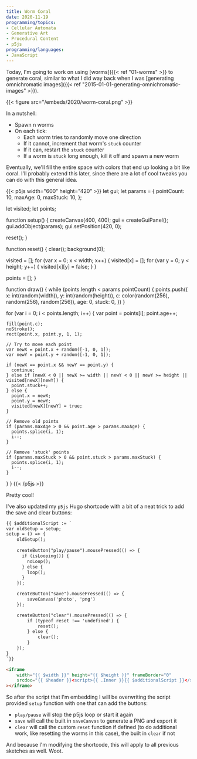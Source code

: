```yaml
---
title: Worm Coral
date: 2020-11-19
programming/topics:
- Cellular Automata
- Generative Art
- Procedural Content
- p5js
programming/languages:
- JavaScript
---
```

Today, I'm going to work on using [worms]({{< ref "01-worms" >}} to generate coral, similar to what I did way back when I was [generating omnichromatic images]({{< ref "2015-01-01-generating-omnichromatic-images" >}}). 

{{< figure src="/embeds/2020/worm-coral.png" >}}

In a nutshell:

* Spawn n worms
* On each tick:
  * Each worm tries to randomly move one direction
  * If it cannot, increment that worm's `stuck` counter
  * If it can, restart the `stuck` counter
  * If a worm is `stuck` long enough, kill it off and spawn a new worm

Eventually, we'll fill the entire space with colors that end up looking a bit like coral. I'll probably extend this later, since there are a lot of cool tweaks you can do with this general idea. 

<!--more-->

{{< p5js width="600" height="420" >}}
let gui;
let params = {
  pointCount: 10,
  maxAge: 0,
  maxStuck: 10,
};

let visited;
let points;

function setup() {
  createCanvas(400, 400);
  gui = createGuiPanel();
  gui.addObject(params);
  gui.setPosition(420, 0);

  reset();
}

function reset() {
  clear();
  background(0);
  
  visited = [];
  for (var x = 0; x < width; x++) {
    visited[x] = [];
    for (var y = 0; y < height; y++) {
      visited[x][y] = false;
    }
  }
  
  points = [];
}

function draw() {
  while (points.length < params.pointCount) {
    points.push({
      x: int(random(width)),
      y: int(random(height)),
      c: color(random(256), random(256), random(256)),
      age: 0,
      stuck: 0,
    })
  }

  for (var i = 0; i < points.length; i++) {
    var point = points[i];
    point.age++;
    
    fill(point.c);
    noStroke();
    rect(point.x, point.y, 1, 1);
    
    // Try to move each point
    var newX = point.x + random([-1, 0, 1]);
    var newY = point.y + random([-1, 0, 1]);
    
    if (newX == point.x && newY == point.y) {
      continue;
    } else if (newX < 0 || newX >= width || newY < 0 || newY >= height || visited[newX][newY]) {
      point.stuck++;
    } else {
      point.x = newX;
      point.y = newY;
      visited[newX][newY] = true;
    }
    
    // Remove old points
    if (params.maxAge > 0 && point.age > params.maxAge) {
      points.splice(i, 1);
      i--;
    }

    // Remove 'stuck' points
    if (params.maxStuck > 0 && point.stuck > params.maxStuck) {
      points.splice(i, 1);
      i--;
    }
  }
}
{{< /p5js >}}

Pretty cool!

I've also updated my `p5js` Hugo shortcode with a bit of a neat trick to add the save and clear buttons:

```html
{{ $additionalScript := `
var oldSetup = setup;
setup = () => {
    oldSetup();
    
    createButton("play/pause").mousePressed(() => {
      if (isLooping()) {
        noLoop();
      } else {
        loop();
      }
    });

    createButton("save").mousePressed(() => {
        saveCanvas('photo', 'png')
    });

    createButton("clear").mousePressed(() => {
        if (typeof reset !== 'undefined') {
            reset();
        } else {
            clear();
        }
    });
}
`}}

<iframe 
    width="{{ $width }}" height="{{ $height }}" frameBorder="0"
    srcdoc="{{ $header }}<script>{{ .Inner }}{{ $additionalScript }}</script>{{ $footer }}"
></iframe>
```

So after the script that I'm embedding I will be overwriting the script provided `setup` function with one that can add the buttons:

* `play/pause` will stop the p5js loop or start it again
* `save` will call the built in `saveCanvas` to generate a PNG and export it
* `clear` will call the custom `reset` function if defined (to do additional work, like resetting the worms in this case), the built in `clear` if not

And because I'm modifying the shortcode, this will apply to all previous sketches as well. Woot. 